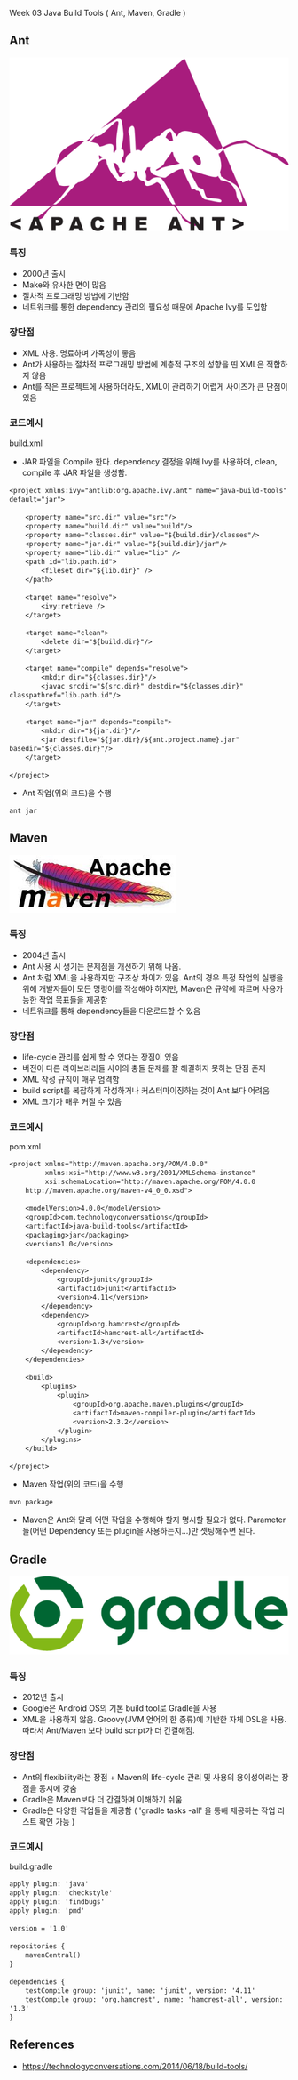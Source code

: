 
Week 03 
Java Build Tools ( Ant, Maven, Gradle )


## Ant
![Image of Ant](https://github.com/AndersonChoi/PlalabWebProject/blob/master/week03/team01/ant.png)

### 특징
- 2000년 출시
- Make와 유사한 면이 많음
- 절차적 프로그래밍 방법에 기반함
- 네트워크를 통한 dependency 관리의 필요성 때문에 Apache Ivy를 도입함

### 장단점
- XML 사용. 명료하며 가독성이 좋음
- Ant가 사용하는 절차적 프로그래밍 방법에 계층적 구조의 성향을 띤 XML은 적합하지 않음
- Ant를 작은 프로젝트에 사용하더라도, XML이 관리하기 어렵게 사이즈가 큰 단점이 있음

### 코드예시
build.xml 
- JAR 파일을 Compile 한다. dependency 결정을 위해 Ivy를 사용하며, clean, compile 후 JAR 파일을 생성함.
```
<project xmlns:ivy="antlib:org.apache.ivy.ant" name="java-build-tools" default="jar">
 
    <property name="src.dir" value="src"/>
    <property name="build.dir" value="build"/>
    <property name="classes.dir" value="${build.dir}/classes"/>
    <property name="jar.dir" value="${build.dir}/jar"/>
    <property name="lib.dir" value="lib" />
    <path id="lib.path.id">
        <fileset dir="${lib.dir}" />
    </path>
 
    <target name="resolve">
        <ivy:retrieve />
    </target>
 
    <target name="clean">
        <delete dir="${build.dir}"/>
    </target>
 
    <target name="compile" depends="resolve">
        <mkdir dir="${classes.dir}"/>
        <javac srcdir="${src.dir}" destdir="${classes.dir}" classpathref="lib.path.id"/>
    </target>
 
    <target name="jar" depends="compile">
        <mkdir dir="${jar.dir}"/>
        <jar destfile="${jar.dir}/${ant.project.name}.jar" basedir="${classes.dir}"/>
    </target>
 
</project>
```
- Ant 작업(위의 코드)을 수행
```
ant jar
```


## Maven
![Image of Maven](https://github.com/AndersonChoi/PlalabWebProject/blob/master/week03/team01/maven.jpg)

### 특징
- 2004년 출시
- Ant 사용 시 생기는 문제점을 개선하기 위해 나옴.
- Ant 처럼 XML을 사용하지만 구조상 차이가 있음. Ant의 경우 특정 작업의 실행을 위해 개발자들이 모든 명령어를 작성해야 하지만, Maven은 규약에 따르며 사용가능한 작업 목표들을 제공함
- 네트워크를 통해 dependency들을 다운로드할 수 있음

### 장단점
- life-cycle 관리를 쉽게 할 수 있다는 장점이 있음
- 버전이 다른 라이브러리들 사이의 충돌 문제를 잘 해결하지 못하는 단점 존재
- XML 작성 규칙이 매우 엄격함
- build script를 복잡하게 작성하거나 커스터마이징하는 것이 Ant 보다 어려움
- XML 크기가 매우 커질 수 있음

### 코드예시
pom.xml
```
<project xmlns="http://maven.apache.org/POM/4.0.0"
         xmlns:xsi="http://www.w3.org/2001/XMLSchema-instance"
         xsi:schemaLocation="http://maven.apache.org/POM/4.0.0
    http://maven.apache.org/maven-v4_0_0.xsd">
 
    <modelVersion>4.0.0</modelVersion>
    <groupId>com.technologyconversations</groupId>
    <artifactId>java-build-tools</artifactId>
    <packaging>jar</packaging>
    <version>1.0</version>
 
    <dependencies>
        <dependency>
            <groupId>junit</groupId>
            <artifactId>junit</artifactId>
            <version>4.11</version>
        </dependency>
        <dependency>
            <groupId>org.hamcrest</groupId>
            <artifactId>hamcrest-all</artifactId>
            <version>1.3</version>
        </dependency>
    </dependencies>
 
    <build>
        <plugins>
            <plugin>
                <groupId>org.apache.maven.plugins</groupId>
                <artifactId>maven-compiler-plugin</artifactId>
                <version>2.3.2</version>
            </plugin>
        </plugins>
    </build>
 
</project>
```
- Maven 작업(위의 코드)을 수행
```
mvn package
```
- Maven은 Ant와 달리 어떤 작업을 수행해야 할지 명시할 필요가 없다. Parameter들(어떤 Dependency 또는 plugin을 사용하는지...)만 셋팅해주면 된다.


## Gradle
![Image of Gradle](https://github.com/AndersonChoi/PlalabWebProject/blob/master/week03/team01/gradle.png)

### 특징
- 2012년 출시
- Google은 Android OS의 기본 build tool로 Gradle을 사용
- XML을 사용하지 않음. Groovy(JVM 언어의 한 종류)에 기반한 자체 DSL을 사용. 따라서 Ant/Maven 보다 build script가 더 간결해짐.

### 장단점
- Ant의 flexibility라는 장점 + Maven의 life-cycle 관리 및 사용의 용이성이라는 장점을 동시에 갖춤
- Gradle은 Maven보다 더 간결하며 이해하기 쉬움
- Gradle은 다양한 작업들을 제공함 ( 'gradle tasks -all' 을 통해 제공하는 작업 리스트 확인 가능 )

### 코드예시
build.gradle
```
apply plugin: 'java'
apply plugin: 'checkstyle'
apply plugin: 'findbugs'
apply plugin: 'pmd'
 
version = '1.0'
 
repositories {
    mavenCentral()
}
 
dependencies {
    testCompile group: 'junit', name: 'junit', version: '4.11'
    testCompile group: 'org.hamcrest', name: 'hamcrest-all', version: '1.3'
}
```

## References
- https://technologyconversations.com/2014/06/18/build-tools/
